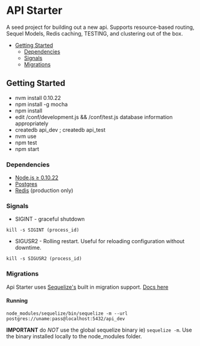 API Starter
=======

A seed project for building out a new api.  Supports resource-based routing, Sequel Models, Redis caching, TESTING, and clustering out of the box.

* [Getting Started](#getting-started)
  * [Dependencies](#dependencies)
  * [Signals](#signals)
  * [Migrations](#migrations)


## Getting Started
  - nvm install 0.10.22
  - npm install -g mocha
  - npm install
  - edit /conf/development.js && /conf/test.js database information appropriately
  - createdb api_dev ; createdb api_test
  - nvm use
  - npm test
  - npm start

### Dependencies
- [Node.js ≥ 0.10.22][node]
- [Postgres][postgres]
- [Redis][redis] (production only)

### Signals

- SIGINT - graceful shutdown
```
kill -s SIGINT (process_id)
```

- SIGUSR2 - Rolling restart.  Useful for reloading configuration without downtime.
```
kill -s SIGUSR2 (process_id)
```

### Migrations

Api Starter uses [Sequelize's][sequelize] built in migration support.  [Docs here](http://sequelizejs.com/docs/latest/migrations)

#### Running

`node_modules/sequelize/bin/sequelize -m --url postgres://uname:pass@localhost:5432/api_dev`

**IMPORTANT** do *NOT* use the global sequelize binary ie) `sequelize -m`.  Use the binary installed locally to the node_modules folder.


[node]: http://nodejs.org/ "Node.js"
[cluster]: http://nodejs.org/docs/v0.10.22/api/cluster.html "Cluster - Node v0.10.22"
[redis]: http://redis.io/download "Redis"
[postgres]: http://www.postgresql.org/ "Postgres"
[sequelize]: http://http://sequelizejs.com/ "Sequelize"